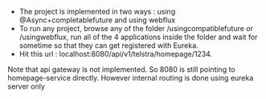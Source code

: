 - The project is implemented in two ways : using @Async+completablefuture and using webflux
- To run any project, browse any of the folder /usingcompatiblefuture or /usingwebflux, run all of the 4 applications inside the folder and wait for sometime so that they can get registered with Eureka.
- Hit this url : localhost:8080/api/v1/telstra/homepage/1234. 


Note that api gateway is not implemented. So 8080 is still pointing to homepage-service directly. However internal routing is done using eureka server only